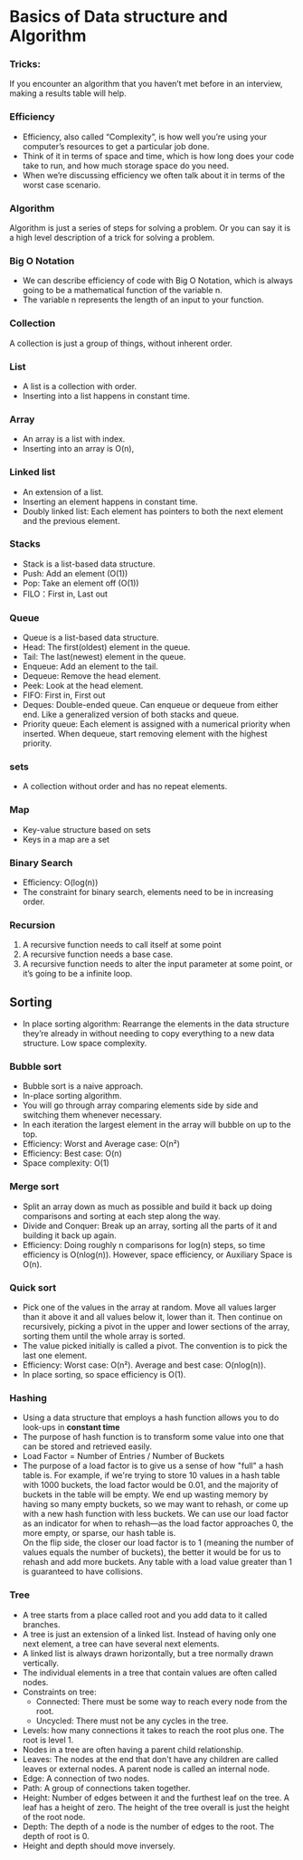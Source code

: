 # Basics of Data structure and Algorithm

### Tricks:
If you encounter an algorithm that you haven’t met before in an interview, making a results table will help. 


### Efficiency
- Efficiency, also called “Complexity”, is how well you’re using your computer’s resources to get a particular job done.
- Think of it in terms of space and time, which is how long does your code take to run, and how much storage space do you need.
- When we’re discussing efficiency we often talk about it in terms of the worst case scenario.


### Algorithm
Algorithm is just a series of steps for solving a problem. Or you can say it is a high level description of a trick for solving a problem.

### Big O Notation
- We can describe efficiency of code with Big O Notation, which is always going to be a mathematical function of the variable n.
- The variable n represents the length of an input to your function.

### Collection
A collection is just a group of things, without inherent order.

### List
- A list is a collection with order.
- Inserting into a list happens in constant time.

### Array
- An array is a list with index.
- Inserting into an array is O(n), 

### Linked list
- An extension of a list.
- Inserting an element happens in constant time.
- Doubly linked list: Each element has pointers to both the next element and the previous element. 

### Stacks
- Stack is a list-based data structure.
- Push: Add an element (O(1))
- Pop: Take an element off (O(1))
- FILO：First in, Last out

### Queue
- Queue is a list-based data structure.
- Head: The first(oldest) element in the queue.
- Tail: The last(newest) element in the queue.
- Enqueue: Add an element to the tail.
- Dequeue: Remove the head element.
- Peek: Look at the head element.
- FIFO: First in, First out
- Deques: Double-ended queue. Can enqueue or dequeue from either end. Like a generalized version of both stacks and queue.
- Priority queue: Each element is assigned with a numerical priority when inserted. When dequeue, start removing element with the highest priority.

### sets
- A collection without order and has no repeat elements.

### Map
- Key-value structure based on sets
- Keys in a map are a set

### Binary Search
- Efficiency: O(log(n))
- The constraint for binary search, elements need to be in increasing order.

### Recursion
1. A recursive function needs to call itself at some point
2. A recursive function needs a base case.
3. A recursive function needs to alter the input parameter at some point, or it’s going to be a infinite loop.



## Sorting 
- In place sorting algorithm: Rearrange the elements in the data structure they’re already in without needing to copy everything to a new data structure. Low space complexity.

### Bubble sort
- Bubble sort is a naive approach.
- In-place sorting algorithm.
- You will go through array comparing elements side by side and switching them whenever necessary.
- In each iteration the largest element in the array will bubble on up to the top.
- Efficiency: Worst and Average case: O(n²)
- Efficiency: Best case: O(n)
- Space complexity: O(1)

### Merge sort
- Split an array down as much as possible and build it back up doing comparisons and sorting at each step along the way.
- Divide and Conquer: Break up an array, sorting all the parts of it and building it back up again.
- Efficiency: Doing roughly n comparisons for log(n) steps, so time efficiency is O(nlog(n)). However, space efficiency, or Auxiliary Space is O(n).

### Quick sort
- Pick one of the values in the array at random. Move all values larger than it above it and all values below it, lower than it. Then continue on recursively, picking a pivot in the upper and lower sections of the array, sorting them until the whole array is sorted.
- The value picked initially is called a pivot. The convention is to pick the last one element.
- Efficiency: Worst case: O(n²). Average and best case: O(nlog(n)).
- In place sorting, so space efficiency is O(1).

### Hashing
- Using a data structure that employs a hash function allows you to do look-ups in **constant time**
- The purpose of hash function is to transform some value into one that can be stored and retrieved easily.
- Load Factor = Number of Entries / Number of Buckets
- The purpose of a load factor is to give us a sense of how "full" a hash table is. For example, if we're trying to store 10 values in a hash table with 1000 buckets, the load factor would be 0.01, and the majority of buckets in the table will be empty. We end up wasting memory by having so many empty buckets, so we may want to rehash, or come up with a new hash function with less buckets. We can use our load factor as an indicator for when to rehash—as the load factor approaches 0, the more empty, or sparse, our hash table is.   
On the flip side, the closer our load factor is to 1 (meaning the number of values equals the number of buckets), the better it would be for us to rehash and add more buckets. Any table with a load value greater than 1 is guaranteed to have collisions. 

### Tree
- A tree starts from a place called root and you add data to it called branches.
- A tree is just an extension of a linked list. Instead of having only one next element, a tree can have several next elements.
- A linked list is always drawn horizontally, but a tree normally drawn vertically.
- The individual elements in a tree that contain values are often called nodes.
- Constraints on tree:  
    - Connected: There must be some way to reach every node from the root.
    - Uncycled: There must not be any cycles in the tree.
- Levels: how many connections it takes to reach the root plus one. The root is level 1.
- Nodes in a tree are often having a parent child relationship.
- Leaves: The nodes at the end that don't have any children are called leaves or external nodes. A parent node is called an internal node.
- Edge: A connection of two nodes. 
- Path: A group of connections taken together.
- Height: Number of edges between it and the furthest leaf on the tree. A leaf has a height of zero. The height of the tree overall is just the height of the root node.
- Depth: The depth of a node is the number of edges to the root. The depth of root is 0.
- Height and depth should move inversely.
